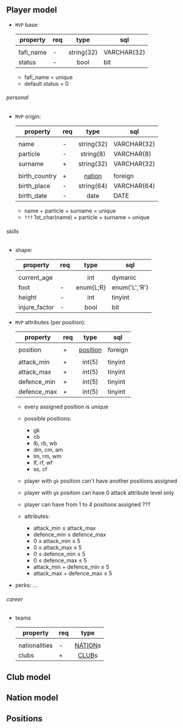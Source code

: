 
## Player model

- `MVP` base:

  | property      |req| type                                    | sql           |
  |---------------|---|:---------------------------------------:|---------------|
  |               |   |                                         |               |
  | fafi_name     | - | string(32)                              | VARCHAR(32)   |
  | status        | - | bool                                    | bit           |

  - fafi_name = unique
  - default status = 0

###### personal

- `MVP` origin:

  | property      |req| type                                    | sql           |
  |---------------|---|:---------------------------------------:|---------------|
  |               |   |                                         |               |
  | name          | - | string(32)                              | VARCHAR(32)   |
  | particle      | - | string(8)                               | VARCHAR(8)    |
  | surname       | + | string(32)                              | VARCHAR(32)   |
  |               |   |                                         |               |
  | birth_country | + | [nation](./models.MD/#nation-model)     | foreign       |
  | birth_place   | - | string(64)                              | VARCHAR(64)   |
  | birth_date    | - | date                                    | DATE          |

  - name + particle + surname = unique
  - `???` 1st_char(name) + particle + surname = unique




  
###### skills

- shape:

  | property      |req| type                                    | sql           |
  |---------------|---|:---------------------------------------:|---------------|
  |               |   |                                         |               |
  | current_age   |   | int                                     | dymanic       |
  | foot          | - | enum{L;R}                               | enum('L','R') |
  | height        | - | int                                     | tinyint       |
  | injure_factor | - | bool                                    | bit           |

- `MVP` attributes (per position):

  | property      |req| type                                    | sql           |
  |---------------|---|:---------------------------------------:|---------------|
  |               |   |                                         |               |
  | position      | + | [position](./models.MD/#positions)      | foreign       |
  |               |   |                                         |               |
  | attack_min    | + | int(5)                                  | tinyint       |
  | attack_max    | + | int(5)                                  | tinyint       |
  | defence_min   | + | int(5)                                  | tinyint       |
  | defence_max   | + | int(5)                                  | tinyint       |

  - every assigned position is unique
  - possible positions:
    - gk
    - cb
    - lb, rb, wb
    - dm, cm, am
    - lm, rm, wm
    - lf, rf, wf
    - ss, cf

  - player with `gk` position can't have another positions assigned
  - player with `gk` position can have 0 attack attribute level only
  - player can have from 1 to 4 positions assigned ???
  - attributes:
    - attack_min ≤ attack_max
    - defence_min ≤ defence_max
    - 0 ≤ attack_min ≤ 5
    - 0 ≤ attack_max ≤ 5
    - 0 ≤ defence_min ≤ 5
    - 0 ≤ defence_max ≤ 5
    - attack_min + defence_min ≤ 5
    - attack_max + defence_max ≤ 5

- perks: ...

###### career

- teams

  | property      |req| type                                    |
  |---------------|---|:---------------------------------------:|
  |               |   |                                         |
  | nationalities | - | [NATION](./models.MD/#nation-model)s    |
  | clubs         | + | [CLUB](./models.MD/#club-model)s        |




## Club model

## Nation model

## Positions

    